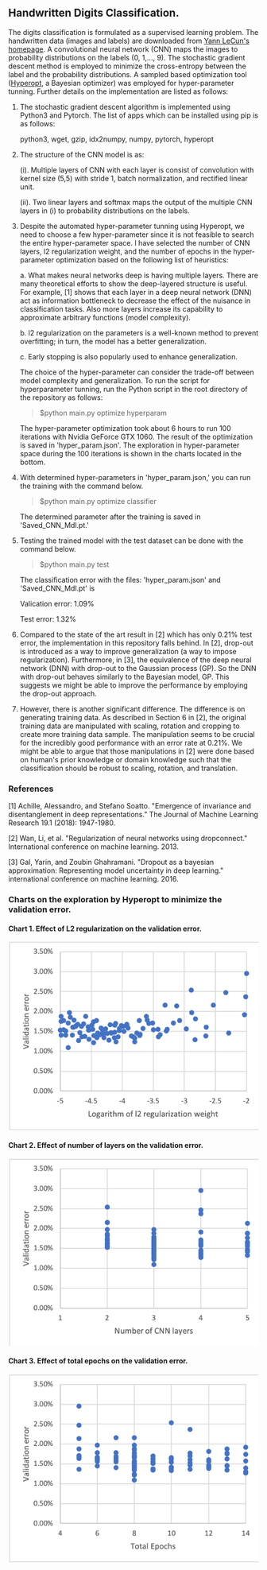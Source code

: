 ##  Handwritten Digits Classification.
The digits classification is formulated as a supervised learning problem. The handwritten data (images and labels) are downloaded from [Yann LeCun's homepage](http://yann.lecun.com/exdb/mnist "yann.lecun.com"). A convolutional neural network (CNN) maps the images to probability distributions on the labels (0, 1,..., 9). The stochastic gradient descent method is employed to minimize the cross-entropy between the label and the probability distributions. A sampled based optimization tool ([Hyperopt](https://hyperopt.github.io/hyperopt/), a Bayesian optimizer) was employed for hyper-parameter tunning. Further details on the implementation are listed as follows:

1. The stochastic gradient descent algorithm is implemented using Python3 and Pytorch. The list of apps which can be installed using pip is as follows:
    <p>python3, wget, gzip, idx2numpy, numpy, pytorch, hyperopt</p>

2. The structure of the CNN model is as:
    <p> (i). Multiple layers of CNN with each layer is consist of convolution with kernel size (5,5) with stride 1, batch normalization, and rectified linear unit.
    </p>
    <p> (ii). Two linear layers and softmax maps the output of the multiple CNN layers in (i) to probability distributions on the labels.
    </p>


2. Despite the automated hyper-parameter tunning using Hyperopt, we need to choose a few hyper-parameter since it is not feasible to search the entire hyper-parameter space. I have selected the number of CNN layers, l2 regularization weight, and the number of epochs in the hyper-parameter optimization based on the following list of heuristics:
    <p> a. What makes neural networks deep is having multiple layers. There are many theoretical efforts to show the deep-layered structure is useful. For example, [1] shows that each layer in a deep neural network (DNN) act as information bottleneck to decrease the effect of the nuisance in classification tasks. Also more layers increase its capability to approximate arbitrary functions (model complexity).  
    </p>
    <p> b. l2 regularization on the parameters is a well-known method to prevent overfitting; in turn, the model has a better generalization.
    </p>
    <p> c. Early stopping is also popularly used to enhance generalization.
    </p>
    The choice of the hyper-parameter can consider the trade-off between model complexity and generalization. To run the script for hyperparameter tunning, run the Python script in the root directory of the repository as follows:

    > $python main.py optimize hyperparam

    The hyper-parameter optimization took about 6 hours to run 100 iterations with Nvidia GeForce GTX 1060. The result of the optimization is saved in 'hyper_param.json'. The exploration in hyper-parameter space during the 100 iterations is shown in the charts located in the bottom.

3. With determined hyper-parameters in 'hyper_param.json,' you can run the training with the command below.

    > $python main.py optimize classifier

    The determined parameter after the training is saved in 'Saved_CNN_Mdl.pt.' 
    
4. Testing the trained model with the test dataset can be done with the command below.

    > $python main.py test

    The classification error with the files: 'hyper_param.json' and 'Saved_CNN_Mdl.pt' is
    <p> Valication error:  1.09%
    </p>

    <p> Test error:  1.32% 
    </p>

5. Compared to the state of the art result in [2] which has only 0.21% test error, the implementation in this repository falls behind. In [2], drop-out is introduced as a way to improve generalization (a way to impose regularization). Furthermore, in [3], the equivalence of the deep neural network (DNN) with drop-out to the Gaussian process (GP). So the DNN with drop-out behaves similarly to the Bayesian model, GP. This suggests we might be able to improve the performance by employing the drop-out approach.

6. However, there is another significant difference. The difference is on generating training data. As described in Section 6 in [2], the original training data are manipulated with scaling, rotation and cropping to create more training data sample. The manipulation seems to be crucial for the incredibly good performance with an error rate at 0.21%. We might be able to argue that those manipulations in [2] were done based on human's prior knowledge or domain knowledge such that the classification should be robust to scaling, rotation, and translation. 



### References
[1] Achille, Alessandro, and Stefano Soatto. "Emergence of invariance and disentanglement in deep representations." The Journal of Machine Learning Research 19.1 (2018): 1947-1980.

[2] Wan, Li, et al. "Regularization of neural networks using dropconnect." International conference on machine learning. 2013.

[3] Gal, Yarin, and Zoubin Ghahramani. "Dropout as a bayesian approximation: Representing model uncertainty in deep learning." international conference on machine learning. 2016.

### Charts on the exploration by Hyperopt to minimize the validation error.

#### Chart 1. Effect of L2 regularization on the validation error.
![Chart 1](/charts/chart1.png)

#### Chart 2. Effect of number of layers on the validation error.
![Chart 2](/charts/chart2.png)

#### Chart 3. Effect of total epochs on the validation error.
![Chart 3](/charts/chart3.png)